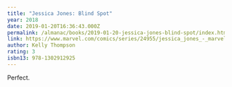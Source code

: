 ```yaml
---
title: "Jessica Jones: Blind Spot"
year: 2018
date: 2019-01-20T16:36:43.000Z
permalink: /almanac/books/2019-01-20-jessica-jones-blind-spot/index.html
link: https://www.marvel.com/comics/series/24955/jessica_jones_-_marvel_digital_original_2018_-_present
author: Kelly Thompson
rating: 3
isbn13: 978-1302912925
---
```


Perfect.